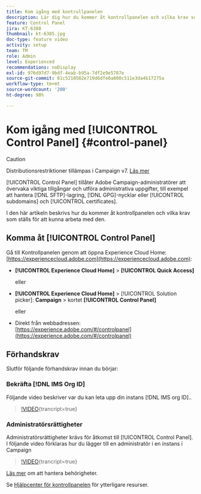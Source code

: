 ```yaml
---
title: Kom igång med kontrollpanelen
description: Lär dig hur du kommer åt kontrollpanelen och vilka krav som ställs för att kunna arbeta med den.
feature: Control Panel
jira: KT-6388
thumbnail: kt-6385.jpg
doc-type: feature video
activity: setup
team: TM
role: Admin
level: Experienced
recommendations: noDisplay
exl-id: 976d97d7-9bdf-4eab-b95a-7df2e9e5787e
source-git-commit: 81c5210502e719d6dfe0a000c511e3da4b17275a
workflow-type: tm+mt
source-wordcount: '200'
ht-degree: 98%

---
```


# Kom igång med [!UICONTROL Control Panel] {#control-panel}

>[!CAUTION]
> Distributionsrestriktioner tillämpas i Campaign v7. [Läs mer](https://experienceleague.adobe.com/docs/control-panel/using/faq.html?lang=sv#v7-restrictions)

[!UICONTROL Control Panel] tillåter Adobe Campaign-administratörer att övervaka viktiga tillgångar och utföra administrativa uppgifter, till exempel att hantera [!DNL SFTP]-lagring, [!DNL GPG]-nycklar eller [!UICONTROL subdomains] och [!UICONTROL certificates].

I den här artikeln beskrivs hur du kommer åt kontrollpanelen och vilka krav som ställs för att kunna arbeta med den.

## Komma åt [!UICONTROL Control Panel]

Gå till Kontrollpanelen genom att öppna Experience Cloud Home: [https://experiencecloud.adobe.com](https://experiencecloud.adobe.com):

* **[!UICONTROL Experience Cloud Home]** > **[!UICONTROL Quick Access]**

  eller
* **[!UICONTROL Experience Cloud Home]**  > [!UICONTROL Solution picker]: **Campaign** > kortet **[!UICONTROL Control Panel]**

  eller

* Direkt från webbadressen: [https://experience.adobe.com/#/controlpanel](https://experience.adobe.com/#/controlpanel)

## Förhandskrav

Slutför följande förhandskrav innan du börjar:

### Bekräfta [!DNL IMS Org ID]

Följande video beskriver var du kan leta upp din instans [!DNL IMS org ID]..

>[!VIDEO](https://video.tv.adobe.com/v/27183?learn=on){trancript=true}

### Administratörsrättigheter

Administratörsrättigheter krävs för åtkomst till [!UICONTROL Control Panel].
I följande video förklaras hur du lägger till en administratör i en instans i Campaign

>[!VIDEO](https://video.tv.adobe.com/v/27147?learn=on){trancript=true}

[Läs mer](https://experienceleague.adobe.com/docs/control-panel/using/discover-control-panel/managing-permissions.html?lang=sv#discover-control-panel) om att hantera behörigheter.

Se [Hjälpcenter för kontrollpanelen](https://experienceleague.adobe.com/docs/control-panel/using/control-panel-home.html?lang=sv) för ytterligare resurser.
